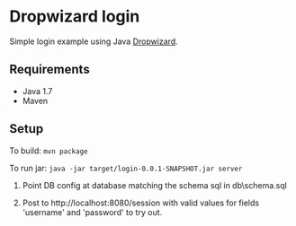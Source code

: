 # Dropwizard login

Simple login example using Java [Dropwizard](http://dropwizard.codahale.com/getting-started/).

## Requirements

* Java 1.7
* Maven

## Setup

To build:
    ```
    mvn package
    ```

To run jar:
    ```
    java -jar target/login-0.0.1-SNAPSHOT.jar server
    ```

1. Point DB config at database matching the schema sql in db\schema.sql

2. Post to http://localhost:8080/session with valid values for fields 'username' and 'password' to try out.

